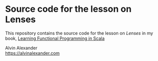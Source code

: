 Source code for the lesson on Lenses
====================================

This repository contains the source code for 
the lesson on *Lenses* in my book, 
[Learning Functional Programming in 
Scala](https://alvinalexander.com/scala/learning-functional-programming-in-scala-book)


Alvin Alexander    
https://alvinalexander.com



